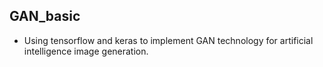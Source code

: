 ## GAN_basic

- Using tensorflow and keras to implement GAN technology for artificial intelligence image generation.
